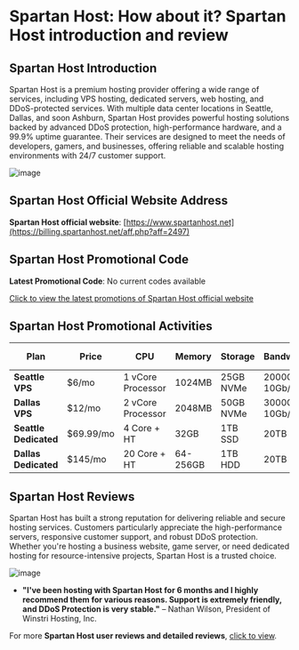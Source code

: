 # Spartan Host: How about it? Spartan Host introduction and review

## Spartan Host Introduction
Spartan Host is a premium hosting provider offering a wide range of services, including VPS hosting, dedicated servers, web hosting, and DDoS-protected services. With multiple data center locations in Seattle, Dallas, and soon Ashburn, Spartan Host provides powerful hosting solutions backed by advanced DDoS protection, high-performance hardware, and a 99.9% uptime guarantee. Their services are designed to meet the needs of developers, gamers, and businesses, offering reliable and scalable hosting environments with 24/7 customer support.

![image](https://github.com/user-attachments/assets/ca0d03b1-7073-478f-bb7a-24ba63c5e593)

## Spartan Host Official Website Address
**Spartan Host official website**: [https://www.spartanhost.net](https://billing.spartanhost.net/aff.php?aff=2497)

## Spartan Host Promotional Code
**Latest Promotional Code**: No current codes available  

[Click to view the latest promotions of Spartan Host official website](https://billing.spartanhost.net/aff.php?aff=2497)

## Spartan Host Promotional Activities

| Plan                 | Price         | CPU               | Memory     | Storage       | Bandwidth     | DDoS Protection         | Purchase Link                                |
|----------------------|---------------|-------------------|------------|---------------|---------------|-------------------------|----------------------------------------------|
| **Seattle VPS**       | $6/mo         | 1 vCore Processor | 1024MB     | 25GB NVMe     | 2000GB @ 10Gb/s| 20Gb/s CNServers        | [Order Now](https://billing.spartanhost.net/aff.php?aff=2497)     |
| **Dallas VPS**        | $12/mo        | 2 vCore Processor | 2048MB     | 50GB NVMe     | 3000GB @ 10Gb/s| 1Tb/s Path.net          | [Order Now](https://billing.spartanhost.net/aff.php?aff=2497)     |
| **Seattle Dedicated** | $69.99/mo     | 4 Core + HT       | 32GB       | 1TB SSD       | 20TB          | 20Gb/s CNServers        | [Order Now](https://billing.spartanhost.net/aff.php?aff=2497)     |
| **Dallas Dedicated**  | $145/mo       | 20 Core + HT      | 64-256GB   | 1TB HDD       | 20TB          | 200Gb/s Path.net        | [Order Now](https://billing.spartanhost.net/aff.php?aff=2497)     |

## Spartan Host Reviews
Spartan Host has built a strong reputation for delivering reliable and secure hosting services. Customers particularly appreciate the high-performance servers, responsive customer support, and robust DDoS protection. Whether you're hosting a business website, game server, or need dedicated hosting for resource-intensive projects, Spartan Host is a trusted choice.

![image](https://github.com/user-attachments/assets/8b3ce3b5-3ef3-4293-95e9-ecadbe428e02)

- **"I've been hosting with Spartan Host for 6 months and I highly recommend them for various reasons. Support is extremely friendly, and DDoS Protection is very stable."** – Nathan Wilson, President of Winstri Hosting, Inc.
  
For more **Spartan Host user reviews and detailed reviews**, [click to view](https://billing.spartanhost.net/aff.php?aff=2497).
